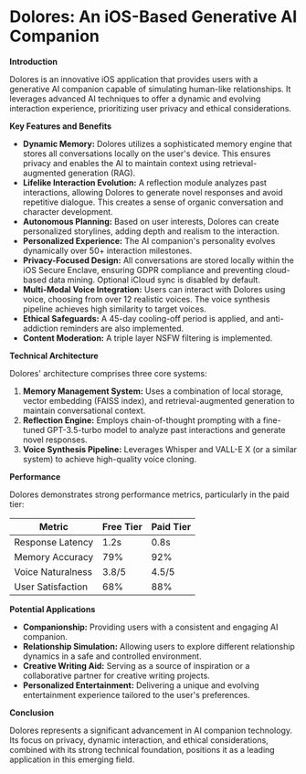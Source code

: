 # Dolores: An iOS-Based Generative AI Companion

**Introduction**

Dolores is an innovative iOS application that provides users with a generative AI companion capable of simulating human-like relationships. It leverages advanced AI techniques to offer a dynamic and evolving interaction experience, prioritizing user privacy and ethical considerations.

**Key Features and Benefits**

- **Dynamic Memory:** Dolores utilizes a sophisticated memory engine that stores all conversations locally on the user's device. This ensures privacy and enables the AI to maintain context using retrieval-augmented generation (RAG).
- **Lifelike Interaction Evolution:** A reflection module analyzes past interactions, allowing Dolores to generate novel responses and avoid repetitive dialogue. This creates a sense of organic conversation and character development.
- **Autonomous Planning:** Based on user interests, Dolores can create personalized storylines, adding depth and realism to the interaction.
- **Personalized Experience:** The AI companion's personality evolves dynamically over 50+ interaction milestones.
- **Privacy-Focused Design:** All conversations are stored locally within the iOS Secure Enclave, ensuring GDPR compliance and preventing cloud-based data mining. Optional iCloud sync is disabled by default.
- **Multi-Modal Voice Integration:** Users can interact with Dolores using voice, choosing from over 12 realistic voices. The voice synthesis pipeline achieves high similarity to target voices.
- **Ethical Safeguards:** A 45-day cooling-off period is applied, and anti-addiction reminders are also implemented.
- **Content Moderation:** A triple layer NSFW filtering is implemented.

**Technical Architecture**

Dolores' architecture comprises three core systems:

1. **Memory Management System:** Uses a combination of local storage, vector embedding (FAISS index), and retrieval-augmented generation to maintain conversational context.
2. **Reflection Engine:** Employs chain-of-thought prompting with a fine-tuned GPT-3.5-turbo model to analyze past interactions and generate novel responses.
3. **Voice Synthesis Pipeline:** Leverages Whisper and VALL-E X (or a similar system) to achieve high-quality voice cloning.

**Performance**

Dolores demonstrates strong performance metrics, particularly in the paid tier:

| Metric               | Free Tier | Paid Tier |
|----------------------|-----------|-----------|
| Response Latency     | 1.2s      | 0.8s      |
| Memory Accuracy      | 79%       | 92%       |
| Voice Naturalness    | 3.8/5     | 4.5/5     |
| User Satisfaction    | 68%       | 88%       |

**Potential Applications**

- **Companionship:** Providing users with a consistent and engaging AI companion.
- **Relationship Simulation:** Allowing users to explore different relationship dynamics in a safe and controlled environment.
- **Creative Writing Aid:** Serving as a source of inspiration or a collaborative partner for creative writing projects.
- **Personalized Entertainment:** Delivering a unique and evolving entertainment experience tailored to the user's preferences.

**Conclusion**

Dolores represents a significant advancement in AI companion technology. Its focus on privacy, dynamic interaction, and ethical considerations, combined with its strong technical foundation, positions it as a leading application in this emerging field.